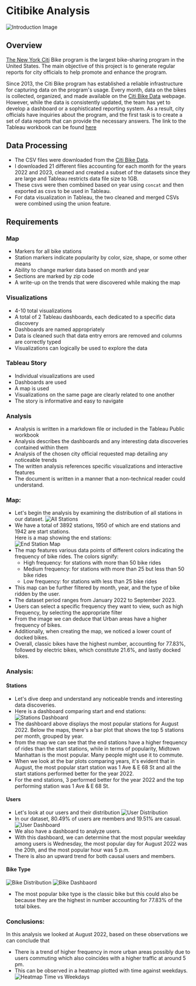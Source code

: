 # Citibike Analysis
![Introduction Image](./images/citi-bike-station-bikes.jpg)  
## Overview  
[The New York Citi](https://en.wikipedia.org/wiki/Citi_Bike) Bike program is the largest bike-sharing program in the United States. The main objective of this project is to generate regular reports for city officials to help promote and enhance the program.

Since 2013, the Citi Bike program has established a reliable infrastructure for capturing data on the program's usage. Every month, data on the bikes is collected, organized, and made available on the [Citi Bike Data](https://citibikenyc.com/system-data) webpage. However, while the data is consistently updated, the team has yet to develop a dashboard or a sophisticated reporting system. As a result, city officials have inquiries about the program, and the first task is to create a set of data reports that can provide the necessary answers.
The link to the Tableau workbook can  be found [here](https://public.tableau.com/views/2022_2023_citibike/Citibike-Analysis?:language=en-US&publish=yes&:display_count=n&:origin=viz_share_link)  


## Data Processing
- The CSV files were downloaded from the [Citi Bike Data](https://s3.amazonaws.com/tripdata/index.html).
- I downloaded 21 different files accounting for each month for the years 2022 and 2023, cleaned and created a subset of the datasets since they are large and Tableau restricts data file size to 1GB. 
- These csvs were then combined based on year using `concat` and then exported as csvs to be used in Tableau.
- For data visualization in Tableau, the two cleaned and merged CSVs were combined using the union feature.


## Requirements
### Map 
- Markers for all bike stations
- Station markers indicate popularity by color, size, shape, or some other means
- Ability to change marker data based on month and year
- Sections are marked by zip code
- A write-up on the trends that were discovered while making the map
### Visualizations 
- 4-10 total visualizations
- A total of 2 Tableau dashboards, each dedicated to a specific data discovery
- Dashboards are named appropriately
- Data is cleaned such that data entry errors are removed and columns are correctly typed
- Visualizations can logically be used to explore the data
### Tableau Story 
- Individual visualizations are used
- Dashboards are used
- A map is used
- Visualizations on the same page are clearly related to one another
- The story is informative and easy to navigate
### Analysis 
- Analysis is written in a markdown file or included in the Tableau Public workbook
- Analysis describes the dashboards and any interesting data discoveries contained within them
- Analysis of the chosen city official requested map detailing any noticeable trends
- The written analysis references specific visualizations and interactive features
- The document is written in a manner that a non-technical reader could understand.  

### Map:
- Let's begin the analysis by examining the distribution  of all stations in our dataset.
![All Stations](./images/stations.png)   
- We have a total of 3892 stations, 1950 of which are end stations and 1942 are start stations.    
Here is a map showing the end stations:   
![End Station Map](./images/end_station_map.png)
-  The map features various data points of different colors indicating the frequency of bike rides. The colors signify:
    - High frequency: for stations with more than 50 bike rides
    - Medium frequency: for stations with more than 25 but less than 50 bike rides
    - Low frequency: for stations with less than 25 bike rides
- This map can be further filtered by month, year, and the type of bike ridden by the user.
- The dataset period ranges from January 2022 to September 2023.
- Users can select a specific frequency they want to view, such as high frequency, by selecting the appropriate filter
- From the image we can deduce that Urban areas have a higher frequency of bikes.
- Additionally, when creating the map, we noticed a lower count of docked bikes.  
- Overall, classic bikes have the highest number, accounting for 77.83%, followed by electric bikes, which constitute 21.6%, and lastly docked bikes.  

### Analysis:
#### Stations
- Let's dive deep and understand any noticeable trends and interesting data discoveries.  
- Here is a dashboard comparing start and end stations:
    ![Stations Dashboard](./images/StationsDashboard.png)  
- The dashboard above displays the most popular stations for August 2022. Below the maps, there's a bar plot that shows the top 5 stations per month, grouped by year.
- from the map we can see that the end stations have a higher frequency of rides than the start stations, while in terms of popularity, Midtown Manhattan is the most popular. Many people might use it to commute. 
- When we look at the bar plots comparing years, it's evident that in August, the most popular start station was 1 Ave & E 68 St and all the start stations performed better for the year 2022.
- For the end stations, 3 performed better for the year 2022 and the top performing station was 1 Ave & E 68 St.
#### Users
- Let's look at our users and their distribution
![User Distribution](./images/userdistribution.png)
- In our dataset, 80.49% of users are members and 19.51% are casual.
![User Dashboard](./images/userdashboard.png)
- We also have a dashboard to analyze users.
- With this dashboard, we can determine that the most popular weekday among users is Wednesday, the most popular day for August 2022 was the 20th, and the most popular hour was 5 p.m.
- There is also an upward trend for both causal users and members.
#### Bike Type
![Bike Distribution](./images/bikedustribution.png)
![Bike Dashbaord](./images/bikedashbaord.png)
- The most popular bike type is the classic bike but this could also be because they are the highest in number accounting for 77.83% of the total bikes.

### Conclusions:
In this analysis we looked at August 2022, based on these observations we can conclude that
- There is a trend of higher frequency in more urban areas possibly due to users commuting which also coincides with a higher traffic at around 5 pm.
- This can be observed in a heatmap plotted with time against weekdays.
![Heatmap Time vs Weekdays](./images/heatmap.png)
